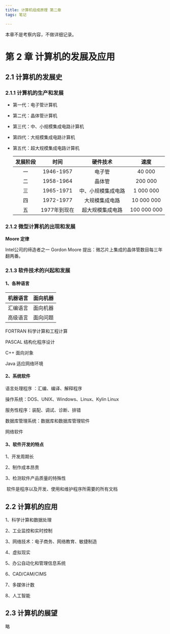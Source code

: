 ```yaml
---
title: 计算机组成原理 第二章
tags: 笔记

---
```


本章不是考察内容，不做详细记录。



# 第 2 章 计算机的发展及应用

## 2.1 计算机的发展史

### 2.1.1 计算机的生产和发展

- 第一代：电子管计算机

- 第二代：晶体管计算机

- 第三代：中、小规模集成电路计算机

- 第四代：大规模集成电路计算机

- 第五代：超大规模集成电路计算机

  | 发展阶段 |     时间     |      硬件技术      |    速度     |
  | :------: | :----------: | :----------------: | :---------: |
  |    一    |  1946-1957   |       电子管       |   40 000    |
  |    二    |  1958-1964   |       晶体管       |   200 000   |
  |    三    |  1965-1971   | 中、小规模集成电路 |  1 000 000  |
  |    四    |  1972-1977   |   大规模集成电路   | 10 000 000  |
  |    五    | 1977年到现在 |  超大规模集成电路  | 100 000 000 |

### 2.1.2 微型计算机的出现和发展

**Moore 定律**

Intel公司的缔造者之一 Gordon Moore 提出：微芯片上集成的晶体管数目每三年翻两番。

### 2.1.3 软件技术的兴起和发展

#### 1、各种语言

| 机器语言 | 面向机器 |
| -------- | -------- |
| 汇编语言 | 面向机器 |
| 高级语言 | 面向问题 |

FORTRAN 科学计算和工程计算

PASCAL  	结构化程序设计

C++			 面向对象

Java 			适应网络环境

#### 2、系统软件

语言处理程序 ：汇编、编译、解释程序

操作系统：DOS、UNIX、Windows、Linux、Kylin Linux

服务性程序：装配、调试、诊断、排错

数据库管理系统：数据库和数据库管理软件

网络软件

#### 3、软件开发的特点

1、开发周期长

2、制作成本昂贵

3、检测软件产品质量的特殊性

​		软件是程序以及开发、使用和维护程序所需要的所有文档

## 2.2 计算机的应用

1、科学计算和数据处理

2、工业监控和实时控制

3、网络技术：电子商务、网络教育、敏捷制造

4、虚拟现实

5、办公自动化和管理信息系统

6、CAD/CAM/CIMS

7、多媒体计数

8、人工智能

## 2.3 计算机的展望

略

